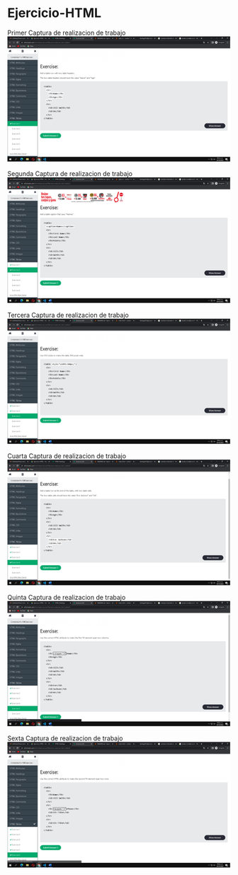# Ejercicio-HTML
  Primer Captura de realizacion de trabajo
 ![alt tag](https://github.com/SantiagoPo/Ejercicio-HTML/blob/main/Imagenes/Primer%20captura.png) 
  
  Segunda Captura de realizacion de trabajo
 ![alt tag](https://github.com/SantiagoPo/Ejercicio-HTML/blob/main/Imagenes/Segunda%20captura.png)

   Tercera Captura de realizacion de trabajo
 ![alt tag](https://github.com/SantiagoPo/Ejercicio-HTML/blob/main/Imagenes/Tercera%20captura.png)  

   Cuarta Captura de realizacion de trabajo
 ![alt tag](https://github.com/SantiagoPo/Ejercicio-HTML/blob/main/Imagenes/Cuarta%20Captura.png)

   Quinta Captura de realizacion de trabajo
 ![alt tag](https://github.com/SantiagoPo/Ejercicio-HTML/blob/main/Imagenes/Quinta%20Captura.png)

   Sexta Captura de realizacion de trabajo
 ![alt tag](https://github.com/SantiagoPo/Ejercicio-HTML/blob/main/Imagenes/Sexta%20Captura.png)

 
 